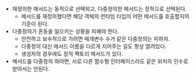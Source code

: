 - 재정의한 매서드는 동적으로 선택되고, 다중정의한 메서드는 정적으로 선택된다.
  - 메서드를 재정의했다면 해당 객체의 런타임 타입이 어떤 메서드를 호출할지의 기준이 된다.
- 다중정의가 혼동을 일으키는 상황을 피해야 한다.
  - 안전하고 보수적으로 가려면 매개변수 수가 같은 다중정의는 피하자.
  - 다중정의 대신 메서드 이름을 다르게 지어주는 길도 항상 열려있다.
  - 생성자의 경우에도 정적 팩토리 메서드가 있다.
- 메서드를 다중정의 하려면, 서로 다른 함수형 인터페이스라도 같은 위치의 인수로 받아서는 안된다.
